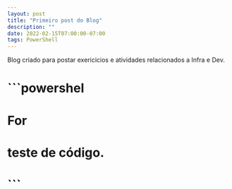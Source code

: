 ```yaml
---
layout: post
title: "Primeiro post do Blog"
description: ""
date: 2022-02-15T07:00:00-07:00
tags: PowerShell
---
```



Blog criado para postar exericicios e atividades relacionados a Infra e Dev.
# ```powershel
# For
# teste de código.
# ```